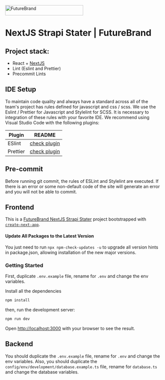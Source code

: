 <img src="https://www.futurebrand.com/build/images/futurebrand-logo-2017.svg" width="250" height="33" alt="FutureBrand" />

# NextJS Strapi Stater | FutureBrand

## Project stack:

- React + [NextJS](https://nextjs.org)
- Lint (Eslint and Prettier)
- Precommit Lints

## IDE Setup

To maintain code quality and always have a standard across all of the team's
project has rules defined for javascript and css / scss. We use the Eslint /
Prettier for Javascript and Stylelint for SCSS. It is necessary to
integration of these rules with your favorite IDE. We recommend using Visual
Studio Code with the following plugins:

| Plugin   | README                                                                                     |
| -------- | ------------------------------------------------------------------------------------------ |
| ESlint   | [check plugin](https://marketplace.visualstudio.com/items?itemName=dbaeumer.vscode-eslint) |
| Prettier | [check plugin](https://marketplace.visualstudio.com/items?itemName=esbenp.prettier-vscode) |

## Pre-commit

Before running git commit, the rules of ESLint and Stylelint are executed. If
there is an error or some non-default code of the site will generate an error
and you will not be able to commit.

## Frontend

This is a [FutureBrand NextJS Strapi Stater](https://github.com/futurebrand/nextjs-strapi-starter/)
project bootstrapped with [`create-next-app`](https://github.com/vercel/next.js/tree/canary/packages/create-next-app).

#### Update All Packages to the Latest Version

You just need to run `npx npm-check-updates -u` to upgrade all version hints in package.json, allowing installation of the new major versions.

### Getting Started

First, duplicate `.env.example` file, rename for `.env` and change the env variables.

Install all the dependencies

```bash
npm install
```

then, run the development server:

```bash
npm run dev
```

Open [http://localhost:3000](http://localhost:3000) with your browser to see the
result.

## Backend

You should duplicate the `.env.example` file, rename for `.env` and change the env variables.
Also, you should duplicate the `config/env/development/database.example.ts` file, rename for `database.ts` and change the database variables.